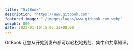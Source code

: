 ```yaml
---
title: "GitBook"
description: "https://Www.gitbook.com"
featured_image: "./images/logos/www.gitbook.com.webp"
weight: 800
date: 2023-01-16T15:05:33+08:00
---
```


GitBook 让您从开始到发布都可以轻松地规划、集中和共享知识。